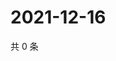 # 2021-12-16

共 0 条

<!-- BEGIN WEIBO -->
<!-- 最后更新时间 Thu Dec 16 2021 23:00:55 GMT+0800 (China Standard Time) -->

<!-- END WEIBO -->

